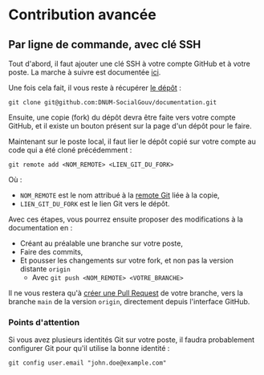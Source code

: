 # Contribution avancée

## Par ligne de commande, avec clé SSH

Tout d'abord, il faut ajouter une clé SSH à votre compte GitHub et à votre poste.
La marche à suivre est documentée [ici](https://docs.github.com/en/authentication/connecting-to-github-with-ssh/generating-a-new-ssh-key-and-adding-it-to-the-ssh-agent).

Une fois cela fait, il vous reste à récupérer [le dépôt](https://github.com/DNUM-SocialGouv/documentation) :
```shell
git clone git@github.com:DNUM-SocialGouv/documentation.git
```

Ensuite, une copie (fork) du dépôt devra être faite vers votre compte GitHub, et il existe un bouton présent sur la page
d'un dépôt pour le faire.

Maintenant sur le poste local, il faut lier le dépôt copié sur votre compte au code qui a été cloné précédemment :
```shell
git remote add <NOM_REMOTE> <LIEN_GIT_DU_FORK> 
```
Où :

- `NOM_REMOTE` est le nom attribué à la [remote Git](https://git-scm.com/docs/git-remote) liée à la copie,
- `LIEN_GIT_DU_FORK` est le lien Git vers le dépôt.

Avec ces étapes, vous pourrez ensuite proposer des modifications à la documentation en :

- Créant au préalable une branche sur votre poste,
- Faire des commits,
- Et pousser les changements sur votre fork, et non pas la version distante `origin`
  - Avec `git push <NOM_REMOTE> <VOTRE_BRANCHE>`

Il ne vous restera qu'à [créer une Pull Request](https://docs.github.com/en/pull-requests/collaborating-with-pull-requests/proposing-changes-to-your-work-with-pull-requests/creating-a-pull-request-from-a-fork)
de votre branche, vers la branche `main` de la version `origin`, directement depuis l'interface GitHub.

### Points d'attention

Si vous avez plusieurs identités Git sur votre poste, il faudra probablement configurer Git pour qu'il utilise la bonne
identité :
```shell
git config user.email "john.doe@example.com"
```
